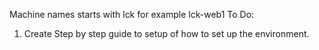 Machine names starts with lck for example lck-web1
To Do:
1. Create Step by step guide to setup of how to set up the environment.